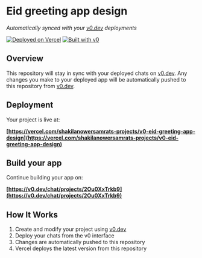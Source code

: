 # Eid greeting app design

*Automatically synced with your [v0.dev](https://v0.dev) deployments*

[![Deployed on Vercel](https://img.shields.io/badge/Deployed%20on-Vercel-black?style=for-the-badge&logo=vercel)](https://vercel.com/shakilanowersamrats-projects/v0-eid-greeting-app-design)
[![Built with v0](https://img.shields.io/badge/Built%20with-v0.dev-black?style=for-the-badge)](https://v0.dev/chat/projects/2Ou0XxTrkb9)

## Overview

This repository will stay in sync with your deployed chats on [v0.dev](https://v0.dev).
Any changes you make to your deployed app will be automatically pushed to this repository from [v0.dev](https://v0.dev).

## Deployment

Your project is live at:

**[https://vercel.com/shakilanowersamrats-projects/v0-eid-greeting-app-design](https://vercel.com/shakilanowersamrats-projects/v0-eid-greeting-app-design)**

## Build your app

Continue building your app on:

**[https://v0.dev/chat/projects/2Ou0XxTrkb9](https://v0.dev/chat/projects/2Ou0XxTrkb9)**

## How It Works

1. Create and modify your project using [v0.dev](https://v0.dev)
2. Deploy your chats from the v0 interface
3. Changes are automatically pushed to this repository
4. Vercel deploys the latest version from this repository
